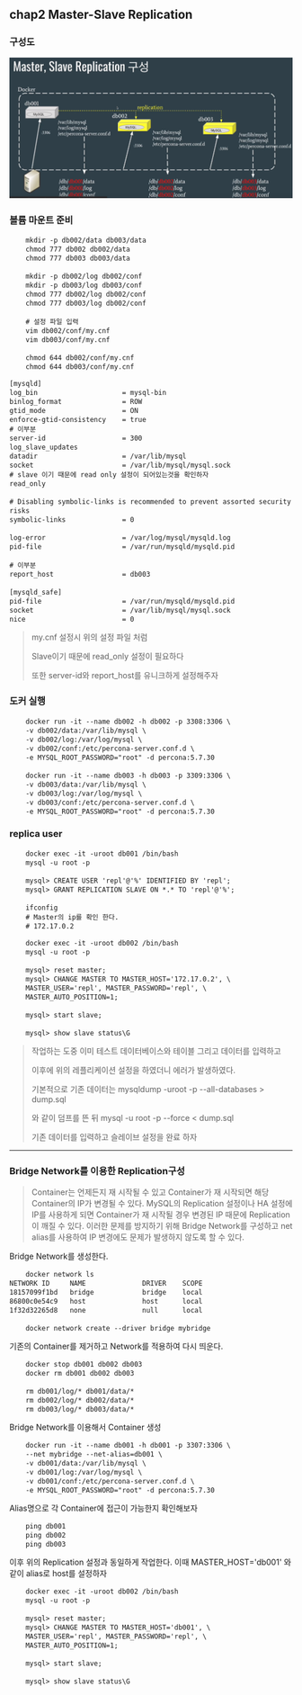 
## chap2 Master-Slave Replication

### 구성도

![구성도](../document/capture/chap2_replication.png)

### 볼륨 마운트 준비

```shell
    mkdir -p db002/data db003/data
    chmod 777 db002 db002/data
    chmod 777 db003 db003/data

    mkdir -p db002/log db002/conf
    mkdir -p db003/log db003/conf
    chmod 777 db002/log db002/conf
    chmod 777 db003/log db002/conf

    # 설정 파일 입력
    vim db002/conf/my.cnf 
    vim db003/conf/my.cnf
    
    chmod 644 db002/conf/my.cnf
    chmod 644 db003/conf/my.cnf
```

```
[mysqld]
log_bin                     = mysql-bin
binlog_format               = ROW
gtid_mode                   = ON
enforce-gtid-consistency    = true
# 이부분
server-id                   = 300
log_slave_updates
datadir                     = /var/lib/mysql
socket                      = /var/lib/mysql/mysql.sock
# slave 이기 때문에 read only 설정이 되어있는것을 확인하자
read_only

# Disabling symbolic-links is recommended to prevent assorted security risks
symbolic-links              = 0

log-error                   = /var/log/mysql/mysqld.log
pid-file                    = /var/run/mysqld/mysqld.pid

# 이부분
report_host                 = db003

[mysqld_safe]
pid-file                    = /var/run/mysqld/mysqld.pid
socket                      = /var/lib/mysql/mysql.sock
nice                        = 0
```

> my.cnf 설정시 위의 설정 파일 처럼 
>
> Slave이기 때문에 read_only 설정이 필요하다
>
> 또한 server-id와 report_host를 유니크하게 설정해주자

### 도커 실행

```shell
    docker run -it --name db002 -h db002 -p 3308:3306 \
    -v db002/data:/var/lib/mysql \
    -v db002/log:/var/log/mysql \
    -v db002/conf:/etc/percona-server.conf.d \
    -e MYSQL_ROOT_PASSWORD="root" -d percona:5.7.30

    docker run -it --name db003 -h db003 -p 3309:3306 \
    -v db003/data:/var/lib/mysql \
    -v db003/log:/var/log/mysql \
    -v db003/conf:/etc/percona-server.conf.d \
    -e MYSQL_ROOT_PASSWORD="root" -d percona:5.7.30
```

### replica user

```shell
    docker exec -it -uroot db001 /bin/bash
    mysql -u root -p

    mysql> CREATE USER 'repl'@'%' IDENTIFIED BY 'repl';
    mysql> GRANT REPLICATION SLAVE ON *.* TO 'repl'@'%';

    ifconfig
    # Master의 ip를 확인 한다.
    # 172.17.0.2
```

```shell
    docker exec -it -uroot db002 /bin/bash
    mysql -u root -p

    mysql> reset master;
    mysql> CHANGE MASTER TO MASTER_HOST='172.17.0.2', \
    MASTER_USER='repl', MASTER_PASSWORD='repl', \
    MASTER_AUTO_POSITION=1;

    mysql> start slave;

    mysql> show slave status\G
```

> 작업하는 도중 이미 테스트 데이터베이스와 테이블 그리고 데이터를 입력하고
>
> 이후에 위의 레플리케이션 설정을 하였더니 에러가 발생하였다.
>
> 기본적으로 기존 데이터는 mysqldump -uroot -p --all-databases > dump.sql
>
> 와 같이 덤프를 뜬 뒤 mysql -u root -p --force < dump.sql
>
> 기존 데이터를 입력하고 슬레이브 설정을 완료 하자


---


### Bridge Network를 이용한 Replication구성

> Container는 언제든지 재 시작될 수 있고 Container가 재 시작되면 해당 Container의 IP가 변경될 수 있다.
> MySQL의 Replication 설정이나 HA 설정에 IP를 사용하게 되면 Container가 재 시작될 경우 변경된 IP 때문에 Replication이 깨질 수 있다.
> 이러한 문제를 방지하기 위해 Bridge Network를 구성하고 net alias를 사용하여 IP 변경에도 문제가 발생하지 않도록 할 수 있다.


Bridge Network를 생성한다.

```shell
    docker network ls 
NETWORK ID     NAME              DRIVER    SCOPE
18157099f1bd   bridge            bridge    local
86800c0e54c9   host              host      local
1f32d32265d8   none              null      local

    docker network create --driver bridge mybridge
```

기존의 Container를 제거하고 Network를 적용하여 다시 띄운다.

```shell
    docker stop db001 db002 db003
    docker rm db001 db002 db003

    rm db001/log/* db001/data/*
    rm db002/log/* db002/data/*
    rm db003/log/* db003/data/*
```

Bridge Network를 이용해서 Container 생성

```shell
    docker run -it --name db001 -h db001 -p 3307:3306 \
    --net mybridge --net-alias=db001 \
    -v db001/data:/var/lib/mysql \
    -v db001/log:/var/log/mysql \
    -v db001/conf:/etc/percona-server.conf.d \
    -e MYSQL_ROOT_PASSWORD="root" -d percona:5.7.30
```

Alias명으로 각 Container에 접근이 가능한지 확인해보자

```shell
    ping db001
    ping db002
    ping db003
```

이후 위의 Replication 설정과 동일하게 작업한다.
이때 MASTER_HOST='db001' 와 같이 alias로 host를 설정하자 

```shell
    docker exec -it -uroot db002 /bin/bash
    mysql -u root -p

    mysql> reset master;
    mysql> CHANGE MASTER TO MASTER_HOST='db001', \
    MASTER_USER='repl', MASTER_PASSWORD='repl', \
    MASTER_AUTO_POSITION=1;

    mysql> start slave;

    mysql> show slave status\G
```

